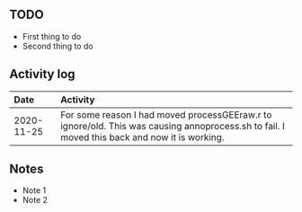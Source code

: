 ## TODO
* First thing to do
* Second thing to do

## Activity log

|Date|Activity|
|:-|:------------|
|2020-11-25|For some reason I had moved processGEEraw.r to ignore/old. This was causing annoprocess.sh to fail. I moved this back and now it is working.|

## Notes
* Note 1
* Note 2
